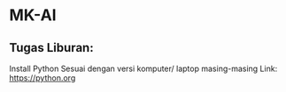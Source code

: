 # MK-AI
## Tugas Liburan:
Install Python Sesuai dengan versi komputer/ laptop masing-masing
    Link:
    https://python.org

